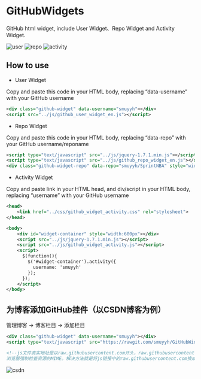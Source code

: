 # GitHubWidgets
GitHub html widget, include User Widget、Repo Widget and Activity Widget.

![user](https://github.com/smuyyh/GitHubWidgets/blob/master/screenshot/github_user_1.png?raw=true)
![repo](https://github.com/smuyyh/GitHubWidgets/blob/master/screenshot/github_repo_1.png?raw=true)
![activity](https://github.com/smuyyh/GitHubWidgets/blob/master/screenshot/github_activity_1.png?raw=true)

## How to use
- User Widget

Copy and paste this code in your HTML body, replacing “data-username” with your GitHub username
```xml
<div class="github-widget" data-username="smuyyh"></div>
<script src="../js/github_user_widget_en.js"></script>
```

- Repo Widget

Copy and paste this code in your HTML body, replacing “data-repo” with your GitHub username/reponame
```xml
<script type="text/javascript" src="../js/jquery-1.7.1.min.js"></script>
<script type="text/javascript" src="../js/github_repo_widget_en.js"></script>
<div class="github-widget-repo" data-repo="smuyyh/SprintNBA" style="width:500px"></div>
```

- Activity Widget

Copy and paste link in your HTML head, and div/script in your HTML body, replacing “username” with your GitHub username
```xml
<head>
    <link href="../css/github_widget_activity.css" rel="stylesheet">
</head>

<body>
    <div id="widget-container" style="width:600px"></div>
    <script src="../js/jquery-1.7.1.min.js"></script>
    <script src="../js/github_widget_activity.js"></script>
    <script>
      $(function(){
        $('#widget-container').activity({
          username: 'smuyyh'
        });
      });
    </script>
</body>
```

## 为博客添加GitHub挂件（以CSDN博客为例）
管理博客 -> 博客栏目 -> 添加栏目
```xml
<div class="github-widget" data-username="smuyyh"></div>
<script type="text/javascript" src="https://rawgit.com/smuyyh/GitHubWidgets/master/js/github_user_widget_en.js"></script>

<!--js文件真实地址是以raw.githubusercontent.com开头，raw.githubusercontent.com在Response中设置了X-Content-Type-Options:nosniff ，
浏览器强制检查资源的MIME。解决方法就是将js链接中的raw.githubusercontent.com换成rawgit.com。  -->
```
![csdn](https://github.com/smuyyh/GitHubWidgets/blob/master/screenshot/csdn_widget_1.png?raw=true)
